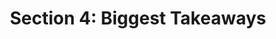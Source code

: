 ---
title: "Section 4: Biggest Takeaways"
layout: post
lang: en
lang-ref: 402-takeaways
section: 4
category: 
  - hiring
hero:
  image:
    src: ui-tx-takeaways.jpg
    alt: A photo looking up at multiple lightbulbs hanging from the ceiling from wires.
blocks: 
  - type: title
    label: "Takeaway #1"
  - No single feature alone was able to reduce time to staff by more than a few weeks, although the cumulative effect of the interventions reduced time to staff by more than 85 days. Behavioural nudges throughout were mission critical to reducing time to staff, and were most effective in producing results when the language used on the platform (clarity and nudges), the structural design of the process, and the interactions between users were aligned together to produce a specific result.
  - type: title
    label: "Takeaway #2"
  - The introduction of the applicant tracking system improved the staffing experiences for managers, but only reduced the time to staff by an estimated 3-4 weeks at most. Time savings with an applicant tracking system are not expected to be greater than this unless screening of applicants can be done in real time (as applications arrive), processes include targeted application volumes, and assessment plans are in place prior to applications being received.
  - type: title
    label: "Takeaway #3"
  - The platform interventions that successfully reduced time to staff were tested with a wide range of departmental mandates, cultures and types of jobs. They were also tested with both seasoned and new managers who hadn’t staffed before. This indicates that these interventions could potentially be widely applied to reduce time to staff more broadly in GC hiring practices.
  - type: title
    label: "Takeaway #4"
  - No matter how much we were able to reduce time to staff, it was never fast enough for managers. This led us to wonder, maybe the whole model needs a rethink. We’ve come to the conclusion as a team that we think the future of staffing is in a single, massive interoperable repository of talent, equipped with the capacity to use portable digital verifiable credentials. We still believe the heavily local, five factor matching model will be essential to a strong hire, but we think the path managers will take to get to those applicants will look a lot different in the future, as the full potential of digital platforms is realized. We think this will be a lot faster and maybe, just maybe, fast enough and process light enough for busy managers to find it easy and effective.
---